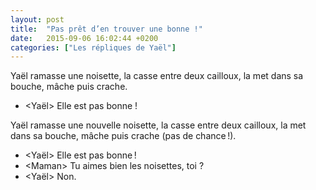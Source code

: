 ```yaml
---
layout: post
title:  "Pas prêt d’en trouver une bonne !"
date:   2015-09-06 16:02:44 +0200
categories: ["Les répliques de Yaël"]
---
```


Yaël ramasse une noisette, la casse entre deux cailloux, la met dans sa bouche, mâche puis crache.

-   \<Yaël\> Elle est pas bonne !

Yaël ramasse une nouvelle noisette, la casse entre deux cailloux, la met dans sa bouche, mâche puis crache (pas de chance !).

-   \<Yaël\> Elle est pas bonne !
-   \<Maman\> Tu aimes bien les noisettes, toi ?
-   \<Yaël\> Non.

